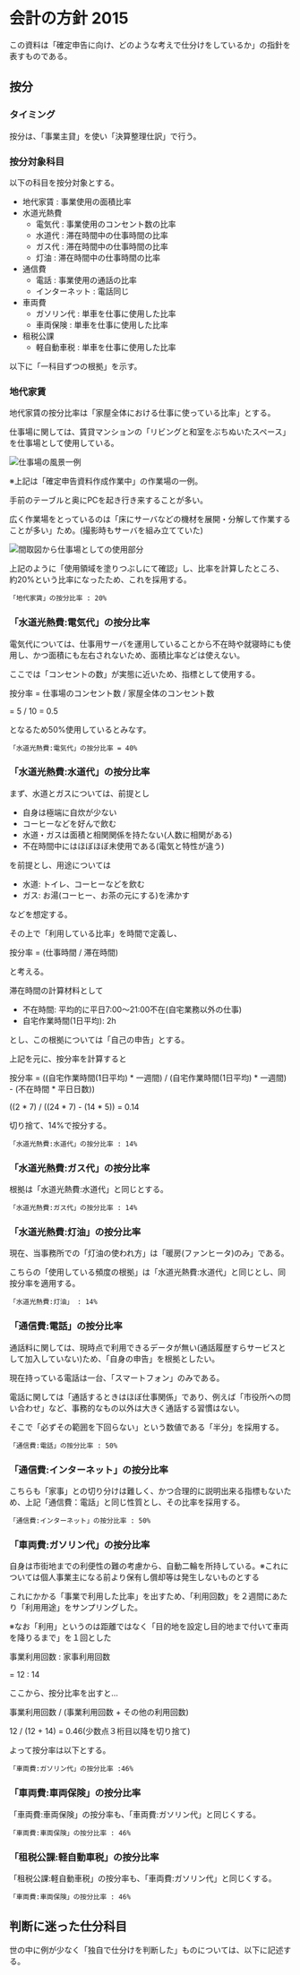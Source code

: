 # 会計の方針 2015

この資料は「確定申告に向け、どのような考えで仕分けをしているか」の指針を表すものである。

## 按分

### タイミング

按分は、「事業主貸」を使い「決算整理仕訳」で行う。

### 按分対象科目

以下の科目を按分対象とする。

+ 地代家賃 : 事業使用の面積比率
+ 水道光熱費
  + 電気代 : 事業使用のコンセント数の比率
  + 水道代 : 滞在時間中の仕事時間の比率
  + ガス代 : 滞在時間中の仕事時間の比率
  + 灯油 : 滞在時間中の仕事時間の比率
+ 通信費
  + 電話 : 事業使用の通話の比率
  + インターネット : 電話同じ
+ 車両費
  + ガソリン代 : 単車を仕事に使用した比率
  + 車両保険 : 単車を仕事に使用した比率
+ 租税公課
  + 軽自動車税 : 単車を仕事に使用した比率  

以下に「一科目ずつの根拠」を示す。

### 地代家賃

地代家賃の按分比率は「家屋全体における仕事に使っている比率」とする。

仕事場に関しては、賃貸マンションの「リビングと和室をぶちぬいたスペース」を仕事場として使用している。

![仕事場の風景一例](images/sceen.jpg)

※上記は「確定申告資料作成作業中」の作業場の一例。

手前のテーブルと奥にPCを起き行き来することが多い。

広く作業場をとっているのは「床にサーバなどの機材を展開・分解して作業することが多い」ため。(撮影時もサーバを組み立てていた)

![間取図から仕事場としての使用部分](images/area.png)

上記のように「使用領域を塗りつぶしにて確認」し、比率を計算したところ、約20%という比率になったため、これを採用する。

`「地代家賃」の按分比率 : 20%`

### 「水道光熱費:電気代」の按分比率

電気代については、仕事用サーバを運用していることから不在時や就寝時にも使用し、かつ面積にも左右されないため、面積比率などは使えない。

ここでは「コンセントの数」が実態に近いため、指標として使用する。

按分率 = 仕事場のコンセント数 / 家屋全体のコンセント数

= 5 / 10 = 0.5

となるため50%使用しているとみなす。

`「水道光熱費:電気代」の按分比率 = 40%`

### 「水道光熱費:水道代」の按分比率

まず、水道とガスについては、前提とし

+ 自身は極端に自炊が少ない
+ コーヒーなどを好んで飲む
+ 水道・ガスは面積と相関関係を持たない(人数に相関がある)
+ 不在時間中にはほぼほぼ未使用である(電気と特性が違う)

を前提とし、用途については

+ 水道: トイレ、コーヒーなどを飲む
+ ガス: お湯(コーヒー、お茶の元にする)を沸かす

などを想定する。

その上で「利用している比率」を時間で定義し、

按分率 = (仕事時間 / 滞在時間)

と考える。

滞在時間の計算材料として

+ 不在時間: 平均的に平日7:00〜21:00不在(自宅業務以外の仕事)
+ 自宅作業時間(1日平均): 2h

とし、この根拠については「自己の申告」とする。

上記を元に、按分率を計算すると

按分率 = ((自宅作業時間(1日平均) * 一週間) / (自宅作業時間(1日平均) * 一週間) - (不在時間 * 平日日数))

((2 * 7) / ((24 * 7) - (14 * 5)) = 0.14

切り捨て、14%で按分する。

`「水道光熱費:水道代」の按分比率 : 14%`

### 「水道光熱費:ガス代」の按分比率

根拠は「水道光熱費:水道代」と同じとする。

`「水道光熱費:ガス代」の按分比率 : 14%`

### 「水道光熱費:灯油」の按分比率

現在、当事務所での「灯油の使われ方」は「暖房(ファンヒータ)のみ」である。

こちらの「使用している頻度の根拠」は「水道光熱費:水道代」と同じとし、同按分率を適用する。

`「水道光熱費:灯油」 : 14%`

### 「通信費:電話」の按分比率

通話料に関しては、現時点で利用できるデータが無い(通話履歴すらサービスとして加入していない)ため、「自身の申告」を根拠としたい。

現在持っている電話は一台、「スマートフォン」のみである。

電話に関しては「通話するときはほぼ仕事関係」であり、例えば「市役所への問い合わせ」など、事務的なもの以外は大きく通話する習慣はない。

そこで「必ずその範囲を下回らない」という数値である「半分」を採用する。

`「通信費:電話」の按分比率 : 50%`

### 「通信費:インターネット」の按分比率

こちらも「家事」との切り分けは難しく、かつ合理的に説明出来る指標もないため、上記「通信費：電話」と同じ性質とし、その比率を採用する。

`「通信費:インターネット」の按分比率 : 50%`

### 「車両費:ガソリン代」の按分比率

自身は市街地までの利便性の難の考慮から、自動二輪を所持している。※これについては個人事業主になる前より保有し償却等は発生しないものとする

これにかかる「事業で利用した比率」を出すため、「利用回数」を２週間にあたり「利用用途」をサンプリングした。

※なお「利用」というのは距離ではなく「目的地を設定し目的地まで付いて車両を降りるまで」を１回とした

事業利用回数 : 家事利用回数

= 12 : 14

ここから、按分比率を出すと…

事業利用回数 / (事業利用回数 + その他の利用回数)

12 / (12 + 14) = 0.46(少数点３桁目以降を切り捨て)

よって按分率は以下とする。

`「車両費:ガソリン代」の按分比率 :46%`

### 「車両費:車両保険」の按分比率

「車両費:車両保険」の按分率も、「車両費:ガソリン代」と同じくする。

`「車両費:車両保険」の按分比率 : 46%`

### 「租税公課:軽自動車税」の按分比率

「租税公課:軽自動車税」の按分率も、「車両費:ガソリン代」と同じくする。

`「車両費:車両保険」の按分比率 : 46%`

## 判断に迷った仕分科目

世の中に例が少なく「独自で仕分けを判断した」ものについては、以下に記述する。
